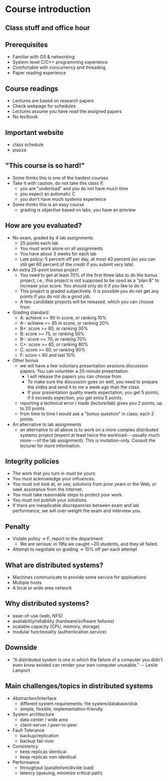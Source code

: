 

# Course introduction

## Class stuff and office hour

## Prerequisites

* Familiar with OS & networking
* System-level C/C++ programming experience 
* Comfortable with concurrency and threading
* Paper reading experience

## Course readings

* Lectures are based on research papers
* Check webpage for schedules
* Lectures assume you have read the assigned papers
* No textbook

## Important website

* class schedule
* piazza 

## "This course is so hard!"
* Some thinks this is one of the hardest courses
* Take it with caution, do not take this class if: 
  * you are "underload" and you do not have much time 
  * you expect an automatic C
  * you don't have much systems experience
* Some thinks this is an easy course
  * grading is objective based on labs, you have an preview

## How are you evaluated?
* No exam, graded by 4 lab assignments 
  * 25 points each lab
  * You must work alone on all assignments
  * You have about 3 weeks for each lab
  * Late policy: 5 percent off per day, at most 40 percent (so you can still get 60 percent of the credit if you submit very late)
* An extra 25-point bonus project
    * You need to get at least 70% of the first three labs to do the bonus project, i.e., this project is not supposed to be used as a "plan B" to increase your score. You should only do it if you like to do it. 
    * This project is graded subjectively. It is possible you do not get any points if you do not do a good job. 
    * A few candidate projects will be released, which you can choose from
* Grading standard
  * A: achieve >= 90 in score, or ranking 10% 
  * A-: achieve >= 85 in score, or ranking 20% 
  * B+: score >= 80, or ranking 30% 
  * B: score >= 75, or ranking 50% 
  * B-: score >= 70, or ranking 70% 
  * C+: score >= 65, or ranking 80%
  * C: score >= 60, or ranking 90%
  * F: score < 60 and last 10%
* Other bonus 
  * we will have a few voluntary presentation sessions discussion papers. You can volunteer a 20-minute presentation.  
    * I will release the papers you can choose from
    * To make sure the discussion goes on well, you need to prepare the slides and send it to me a week ago than the class. 
    * If your presentation quality meets expectation, you get 5 points; if it exceeds expection, you get extra 5 points.     
  * reporting a technical error I made (lecture/lab) gives you 2 points, up to 20 points
  * from time to time I would ask a "bonus question" in class; each 2 points.
* An alternative to lab assignments
  * an alternative to all above is to work on a more complex distributed systems project (expect at least twice the workload---usually much more---of the lab assignment). This is invitation-only. Consult the lecturer for more information.  
 
## Integrity policies 

* The work that you turn in must be yours.
* You must acknowledge your influences.
* You must not look at, or use, solutions from prior years or the Web, or seek assistance from the Internet.
* You must take reasonable steps to protect your work.
* You must not publish your solutions.
* If there are inexplicable discrepancies between exam and lab performance, we will over-weight the exam and interview you.

## Penalty
* Violate policy -> F, report to the department   
  * We are serious: in 19fa we caught ~20 students, and they all failed.
* Attempt to negotiate on grading -> 10% off per each attempt 

## What are distributed systems?

* Machines communicate to provide some service for applications
* Multiple hosts
* A local or wide area network

## Why distributed systems?

* ease-of-use (web, NFS)
* availability/reliability (hardware/software failures)
* scalable capacity (CPU, memory, storage)
* modular functionality (authentication service)

## Downside
* "A distributed system is one in which the failure of a computer you didn't even know existed can render your own computer unusable." -- Leslie Lamport

## Main challenges/topics in distributed systems

* Abstraction/Interface
  * different system requirements: file system/database/disk 
  * simple, flexible, implementation-friendly
* System architecture
  * data center / wide area
  * client-server / peer-to-peer
* Fault Tolerance
  * backup/replication
  * backup fail-over 
* Consistency
  * keep replicas identical
  * keep replicas non-identical
* Performance
  * throughput (parallelism/divide load)
  * latency (queuing, minimize critical path)
